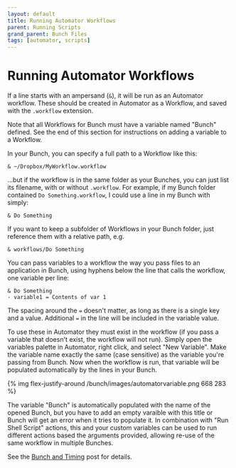 ```yaml
---
layout: default
title: Running Automator Workflows
parent: Running Scripts
grand_parent: Bunch Files
tags: [automator, scripts]
---
```

# Running Automator Workflows

If a line starts with an ampersand (`&`), it will be run as an Automator workflow. These should be created in Automator as a Workflow, and saved with the `.workflow` extension.

Note that all Workflows for Bunch must have a variable named "Bunch" defined. See the end of this section for instructions on adding a variable to a Workflow.

In your Bunch, you can specify a full path to a Workflow like this:

```bunch
& ~/Dropbox/MyWorkflow.workflow
```

...but if the workflow is in the same folder as your Bunches, you can just list its filename, with or without `.workflow`. For example, if my Bunch folder contained `Do Something.workflow`, I could use a line in my Bunch with simply:

```bunch
& Do Something
```

If you want to keep a subfolder of Workflows in your Bunch folder, just reference them with a relative path, e.g.

```bunch
& workflows/Do Something
```

You can pass variables to a workflow the way you pass files to an application in Bunch, using hyphens below the line that calls the workflow, one variable per line:

```bunch
& Do Something
- variable1 = Contents of var 1
```

The spacing around the `=` doesn't matter, as long as there is a single key and a value. Additional `=` in the line will be included in the variable value.

To use these in Automator they must exist in the workflow (if you pass a variable that doesn't exist, the workflow will not run). Simply open the variables palette in Automator, right click, and select "New Variable". Make the variable name exactly the same (case sensitive) as the variable you're passing from Bunch. Now when the workflow is run, that variable will be populated automatically by the lines in your Bunch.

{% img flex-justify-around /bunch/images/automatorvariable.png 668 283 %}

The variable "Bunch" is automatically populated with the name of the opened Bunch, but you have to add an empty varaible with this title or Bunch will get an error when it tries to populate it. In combination with "Run Shell Script" actions, this and your custom variables can be used to run different actions based the arguments provided, allowing re-use of the same workflow in multiple Bunches.

See the [Bunch and Timing](https://brettterpstra.com/2019/07/02/bunch-and-timing/) post for details.
